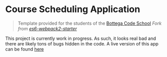 # Course Scheduling Application

> Template provided for the students of the [Bottega Code School](https://bottega.tech/)
> *Fork from [es6-webpack2-starter](https://github.com/micooz/es6-webpack2-starter)*

This project is currently work in progress.  As such, it looks real bad and there are likely tons of bugs hidden in the code.
A live version of this app can be found [here](http://class-schedule-app.herokuapp.com/)